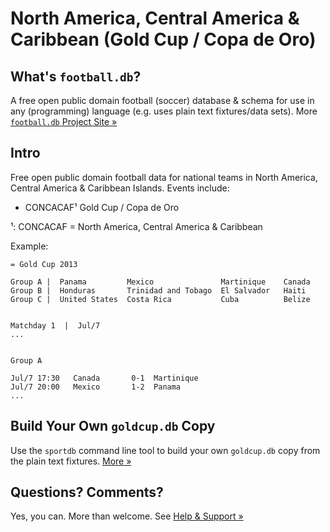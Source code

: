 # North America, Central America & Caribbean (Gold Cup / Copa de Oro)

## What's `football.db`?

A free open public domain football (soccer) database & schema
for use in any (programming) language
(e.g. uses plain text fixtures/data sets).
More [`football.db` Project Site »](http://openfootball.github.io)

## Intro

Free open public domain football data for national teams
in North America, Central America & Caribbean Islands. Events include:

- CONCACAF¹ Gold Cup / Copa de Oro

<!-- use handmade footnotes -->

¹: CONCACAF = North America, Central America & Caribbean


Example:

```
= Gold Cup 2013

Group A |  Panama         Mexico               Martinique    Canada
Group B |  Honduras       Trinidad and Tobago  El Salvador   Haiti
Group C |  United States  Costa Rica           Cuba          Belize


Matchday 1  |  Jul/7
...


Group A

Jul/7 17:30   Canada       0-1  Martinique
Jul/7 20:00   Mexico       1-2  Panama
...
```


## Build Your Own `goldcup.db` Copy

Use the `sportdb` command line tool to build your own `goldcup.db` copy
from the plain text fixtures. [More »](https://github.com/openfootball/datafile)




## Questions? Comments?

Yes, you can. More than welcome.
See [Help & Support »](https://github.com/openfootball/help)
